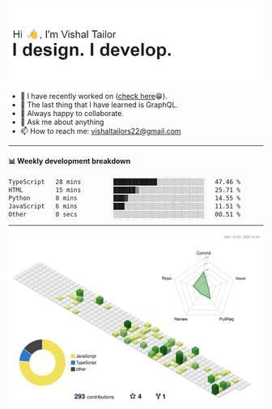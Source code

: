 ![Hi, I'm Vishal Tailor. I design. I develop.](https://github.com/vishaltailors/vishaltailors/blob/main/header.png?raw=true)

- 🔭 I have recently worked on ([check here](https://vishaltailor.com)😁).
- 🌱 The last thing that I have learned is GraphQL.
- 👯 Always happy to collaborate.
- 💬 Ask me about anything
- 📫 How to reach me: <a href="mailto:vishaltailors22@gmail.com">vishaltailors22@gmail.com</a>

<hr /> 
<h4>📊 Weekly development breakdown</h4>
<!--START_SECTION:waka-->

```text
TypeScript   28 mins         ████████████░░░░░░░░░░░░░   47.46 %
HTML         15 mins         ██████▒░░░░░░░░░░░░░░░░░░   25.71 %
Python       8 mins          ███▓░░░░░░░░░░░░░░░░░░░░░   14.55 %
JavaScript   6 mins          ███░░░░░░░░░░░░░░░░░░░░░░   11.51 %
Other        0 secs          ░░░░░░░░░░░░░░░░░░░░░░░░░   00.51 %
```

<!--END_SECTION:waka-->
<hr /> 

![](./profile-3d-contrib/profile-green-animate.svg)
